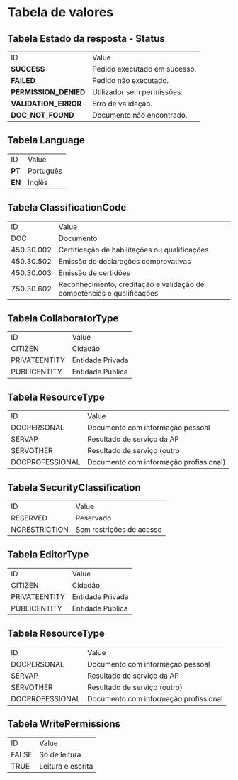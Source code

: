 

# Tabela de valores

## Tabela Estado da resposta - Status

<table>
  <tr>
   <td>ID
   </td>
   <td>Value
   </td>
  </tr>
  <tr>
   <td>
<strong>SUCCESS</strong>
   </td>
   <td>Pedido executado em sucesso.
   </td>
  </tr>
  <tr>
   <td><strong>FAILED</strong>
   </td>
   <td>Pedido não executado.
   </td>
  </tr>
  <tr>
   <td><strong>PERMISSION_DENIED</strong>
   </td>
   <td>Utilizador sem permissões.
   </td>
  </tr>
  <tr>
   <td><strong>VALIDATION_ERROR</strong>
   </td>
   <td>Erro de validação.
   </td>
  </tr>
  <tr>
   <td><strong>DOC_NOT_FOUND</strong>
   </td>
   <td>Documento não encontrado.
   </td>
  </tr>
</table>



## Tabela Language

<table>
  <tr>
   <td>ID
   </td>
   <td>Value
   </td>
  </tr>
  <tr>
   <td>
<strong>PT</strong>
   </td>
   <td>Português
   </td>
  </tr>
  <tr>
   <td><strong>EN</strong>
   </td>
   <td>Inglês
   </td>
  </tr>
</table>



## Tabela ClassificationCode

<table>
  <tr>
   <td>ID
   </td>
   <td>Value
   </td>
  </tr>
  <tr>
   <td>DOC
   </td>
   <td>Documento
   </td>
  </tr>
  <tr>
   <td>450.30.002
   </td>
   <td>Certificação de habilitações ou qualificações
   </td>
  </tr>
  <tr>
   <td>450.30.502
   </td>
   <td>Emissão de declarações comprovativas
   </td>
  </tr>
  <tr>
   <td>450.30.003
   </td>
   <td>Emissão de certidões
   </td>
  </tr>
  <tr>
   <td>750.30.602
   </td>
   <td>Reconhecimento, creditação e validação de competências e qualificações
   </td>
  </tr>  
</table>



## Tabela CollaboratorType

<table>
  <tr>
   <td>ID
   </td>
   <td>Value
   </td>
  </tr>
  <tr>
   <td>
CITIZEN
   </td>
   <td>Cidadão
   </td>
  </tr>
  <tr>
   <td>PRIVATEENTITY
   </td>
   <td>Entidade Privada
   </td>
  </tr>
  <tr>
   <td>PUBLICENTITY
   </td>
   <td>Entidade Pública
   </td>
  </tr>
</table>



## Tabela ResourceType

<table>
  <tr>
   <td>ID
   </td>
   <td>Value
   </td>
  </tr>
  <tr>
   <td>DOCPERSONAL
   </td>
   <td>Documento com informação pessoal
   </td>
  </tr>
  <tr>
   <td>SERVAP
   </td>
   <td>Resultado de serviço da AP
   </td>
  </tr>
  <tr>
   <td>SERVOTHER
   </td>
   <td>Resultado de serviço (outro
   </td>
  </tr>
  <tr>
   <td>DOCPROFESSIONAL
   </td>
   <td>Documento com informação profissional)
   </td>
  </tr>
</table>



## Tabela SecurityClassification

<table>
  <tr>
   <td>ID
   </td>
   <td>Value
   </td>
  </tr>
  <tr>
   <td>RESERVED
   </td>
   <td>Reservado
   </td>
  </tr>
  <tr>
   <td>NORESTRICTION
   </td>
   <td>Sem restrições de acesso
   </td>
  </tr>
</table>



## Tabela EditorType

<table>
  <tr>
   <td>ID
   </td>
   <td>Value
   </td>
  </tr>
  <tr>
   <td>CITIZEN
   </td>
   <td>Cidadão
   </td>
  </tr>
  <tr>
   <td>PRIVATEENTITY
   </td>
   <td>Entidade Privada
   </td>
  </tr>
  <tr>
   <td>PUBLICENTITY
   </td>
   <td>Entidade Pública
   </td>
  </tr>
</table>



## Tabela ResourceType

<table>
  <tr>
   <td>ID
   </td>
   <td>Value
   </td>
  </tr>
  <tr>
   <td>DOCPERSONAL
   </td>
   <td>Documento com informação pessoal
   </td>
  </tr>
  <tr>
   <td>SERVAP
   </td>
   <td>Resultado de serviço da AP
   </td>
  </tr>
  <tr>
   <td>SERVOTHER
   </td>
   <td>Resultado de serviço (outro)
   </td>
  </tr>
  <tr>
   <td>DOCPROFESSIONAL
   </td>
   <td>Documento com informação profissional
   </td>
  </tr>
</table>



## Tabela WritePermissions

<table>
  <tr>
   <td>ID
   </td>
   <td>Value
   </td>
  </tr>
  <tr>
   <td>FALSE
   </td>
   <td>Só de leitura
   </td>
  </tr>
  <tr>
   <td>TRUE
   </td>
   <td>Leitura e escrita
   </td>
  </tr>
</table>
